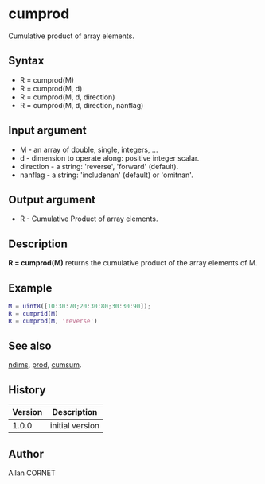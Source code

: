 # cumprod

Cumulative product of array elements.

## Syntax

- R = cumprod(M)
- R = cumprod(M, d)
- R = cumprod(M, d, direction)
- R = cumprod(M, d, direction, nanflag)

## Input argument

- M - an array of double, single, integers, ...
- d - dimension to operate along: positive integer scalar.
- direction - a string: 'reverse', 'forward' (default).
- nanflag - a string: 'includenan' (default) or 'omitnan'.

## Output argument

- R - Cumulative Product of array elements.

## Description

  <p><b>R = cumprod(M)</b> returns the cumulative product of the array elements of M.</p>

## Example

```matlab
M = uint8([10:30:70;20:30:80;30:30:90]);
R = cumprid(M)
R = cumprod(M, 'reverse')
```

## See also

[ndims](ndims.html), [prod](prod.md), [cumsum](cumsum.md).

## History

| Version | Description     |
| ------- | --------------- |
| 1.0.0   | initial version |

## Author

Allan CORNET

